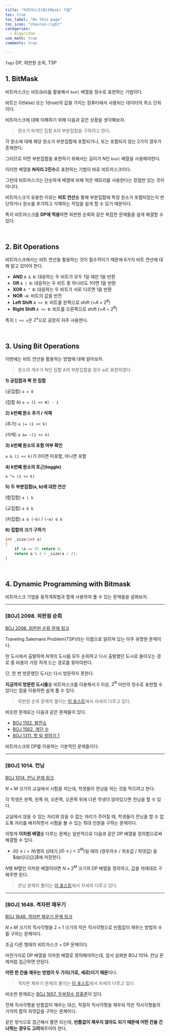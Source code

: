 ```yaml
---
title: "비트마스크(BitMask) 기법"
toc: true
toc_label: "On this page"
toc_icon: "chevron-right"
categories:    
  - Algorithm
use_math: true
comments: true

---
```


`Tags` DP, 외판원 순회, TSP

## 1. BitMask

비트마스크는 비트(bit)를 활용해서 `bool` 배열을 정수로 표현하는 기법이다.

비트는 0(false) 또는 1(true)의 값을 가지는 컴퓨터에서 사용되는 데이터의 최소 단위이다.

비트마스크에 대해 이해하기 위해 다음과 같은 상황을 생각해보자.

> 원소가 N개인 집합 A의 부분집합을 구하려고 한다.

각 원소에 대해 해당 원소가 부분집합에 포함되거나, 또는 포함되지 않는 2가지 경우가 존재한다.

그러므로 어떤 부분집합을 표현하기 위해서는 길이가 N인 `bool` 배열을 사용해야한다.

이러한 배열을 **N자리 2진수**로 표현하는 기법이 바로 비트마스크이다.

그런데 비트마스크는 단순하게 배열에 비해 적은 메모리를 사용한다는 장점만 있는 것이 아니다.

비트마스크가 유용한 이유는 **비트 연산**을 통해 부분집합에 특정 원소가 포함되었는지 판단하거나 원소를 추가하고 삭제하는 작업을 쉽게 할 수 있기 때문이다.

특히 비트마스크를 **DP에 적용**하면 외판원 순회와 같은 복잡한 문제들을 쉽게 해결할 수 있다.

<br/>

## 2. Bit Operations

비트마스크에서는 비트 연산을 활용하는 것이 필수적이기 때문에 6가지 비트 연산에 대해 알고 있어야 한다.

- **AND** `A & B`: 대응하는 두 비트가 모두 1일 때만 1을 반환
- **OR** `A | B`: 대응하는 두 비트 중 하나라도 1이면 1을 반환
- **XOR** `A ^ B`: 대응하는 두 비트가 서로 다르면 1을 반환
- **NOR** `~A`: 비트의 값을 반전
- **Left Shift** `A << B`: 비트를 왼쪽으로 shift (=$A \times 2^B$)
- **Right Shift** `A >> B`: 비트를 오른쪽으로 shift (=$A \div 2^B$)

특히 `1 << x`은 $2^x$으로 굉장히 자주 사용한다.

<br/>

## 3. Using Bit Operations

이번에는 비트 연산을 활용하는 방법에 대해 알아보자.

> 원소의 개수가 N인 집합 A의 부분집합을 정수 a로 표현하였다.

**1) 공집합과 꽉 찬 집합**

(공집합) `a = 0`

(집합 A) `a = (1 << N) - 1`

**2) k번째 원소 추가 / 삭제**

(추가) `a |= (1 << k)`

(삭제) `a &= ~(1 << k)`

**3) k번째 원소의 포함 여부 확인**

`a & (1 << k)`가 0이면 미포함, 아니면 포함

**4) k번째 원소의 토근(toggle)**

`a ^= (1 << k)`

**5) 두 부분집합(a, b)에 대한 연산**

(합집합) `a | b`

(교집합) `a & b`

(차집합) `a & (~b)` / `(~a) & b`

**6) 집합의 크기 구하기**

```cpp
int _size(int a)
{
    if (a == 0) return 0;
    return a % 2 + _size(a / 2);
}
```

<br/>

## 4. Dynamic Programming with Bitmask

비트마스크 기법을 동적계획법과 함께 사용하여 풀 수 있는 문제들을 살펴보자.

---

### [BOJ] 2098. 외판원 순회

[BOJ 2098. 외판원 순회 문제 링크](https://www.acmicpc.net/problem/2098)

Traveling Salemans Problem(TSP)라는 이름으로 알려져 있는 아주 유명한 문제이다.

한 도시에서 출발하여 $N$개의 도시를 모두 순회하고 다시 출발했던 도시로 돌아오는 경로 중 비용이 가장 적게 드는 경로를 찾아야한다.

단, 한 번 방문했던 도시는 다시 방문하지 못한다.

**지금까지 방문한 도시들**을 비트마스크를 이용해서 $0$ 이상, $2^N$ 미만의 정수로 표현할 수 있다는 점을 이용하면 쉽게 풀 수 있다.

> 외판원 순회 문제의 풀이는 [이 포스트](https://damo1924.github.io/ps/BAEKJOON-2098/)에서 자세히 다루고 있다.

비슷한 문제로는 다음과 같은 문제들이 있다.

- [BOJ 1102. 발전소](https://www.acmicpc.net/problem/1102)
- [BOJ 1562. 계단 수](https://www.acmicpc.net/problem/1562)
- [BOJ 1311. 할 일 정하기 1](https://www.acmicpc.net/problem/1311)

비트마스크와 DP를 이용하는 기본적인 문제들이다.

---

### [BOJ] 1014. 컨닝

[BOJ 1014. 컨닝 문제 링크](https://www.acmicpc.net/problem/1014)

$N \times M$ 크기의 교실에서 시험을 치는데, 학생들이 컨닝을 하는 것을 막으려고 한다.

각 학생은 왼쪽, 왼쪽 위, 오른쪽, 오른쪽 위에 다른 학생이 앉아있으면 컨닝을 할 수 있다.

교실에서 앉을 수 있는 자리와 앉을 수 없는 자리가 주어질 때, 학생들이 컨닝을 할 수 없도록 자리를 배치하면서 시험을 볼 수 있는 최대 인원을 구하는 문제이다.

이렇게 **이차원 배열**을 다루는 문제는 일반적으로 다음과 같은 DP 배열을 정의함으로써 해결할 수 있다.

- $i$($0 \leq i < N$)행의 상태가 $j$($0 \leq j < 2^M$)일 때의 (경우의수 / 최솟값 / 최댓값) 을 $dp\[i\]\[j\]$에 저장한다.

$N$행 $M$열인 이차원 배열이라면 $N \times 2^M$ 크기의 DP 배열을 정의하고, 값을 차례대로 구해주면 된다.

> 컨닝 문제의 풀이는 [이 포스트](https://damo1924.github.io/ps/BAEKJOON-1014/)에서 자세히 다루고 있다.

---

### [BOJ] 1648. 격자판 채우기

[BOJ 1648. 격자판 채우기 문제 링크](https://www.acmicpc.net/problem/1648)

$N \times M$ 크기의 직사각형을 $2 \times 1$ 크기의 작은 직사각형으로 빈틈없이 채우는 방법의 수를 구하는 문제이다.

조금 다른 형태의 비트마스크 + DP 문제이다.

마찬가지로 DP 배열을 이차원 배열로 정의해야하는데, 앞서 살펴본 BOJ 1014. 컨닝 문제처럼 접근하면 안된다.

**어떤 한 칸을 채우는 방법이 두 가지(가로, 세로)이기 때문**이다.

> 격자판 채우기 문제의 풀이는 [이 포스트](https://damo1924.github.io/ps/BAEKJOON-1648/)에서 자세히 다루고 있다.

비슷한 문제로는 [BOJ 1657. 두부장수 장홍준](https://www.acmicpc.net/problem/1657)이 있다.

전체 직사각형을 빈틈없이 채우는 대신, 적절히 직사각형을 채우되 작은 직사각형들의 가치의 합의 최댓값을 구하는 문제이다.

같은 방식으로 접근해서 풀면 되는데, **빈틈없이 채우지 않아도 되기 때문에 어떤 칸을 건너뛰는 경우도 고려**해주어야 한다.




